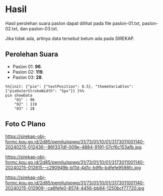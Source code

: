# Hasil

Hasil perolehan suara paslon dapat dilihat pada file paslon-01.txt, paslon-02.txt, dan paslon-03.txt.

Jika tidak ada, artinya data tersebut belum ada pada SIREKAP.

## Perolehan Suara

 * Paslon 01: **96**.
 * Paslon 02: **119**.
 * Paslon 03: **28**.

```mermaid
%%{init: {"pie": {"textPosition": 0.5}, "themeVariables": {"pieOuterStrokeWidth": "5px"}} }%%
pie showData
    "01" : 96
    "02" : 119
    "03" : 28
```
## Foto C Plano

https://sirekap-obj-formc.kpu.go.id/2d85/pemilu/ppwp/31/73/01/10/01/3173011001140-20240215-012436--86f337df-009e-4884-9191-07cf6c153afb.jpg

https://sirekap-obj-formc.kpu.go.id/2d85/pemilu/ppwp/31/73/01/10/01/3173011001140-20240215-012815--c290949b-b11d-4d1c-b9fb-bdfefe9598fc.jpg

https://sirekap-obj-formc.kpu.go.id/2d85/pemilu/ppwp/31/73/01/10/01/3173011001140-20240215-012909--ca6fefe0-8574-4456-bb84-1250bcf77720.jpg
